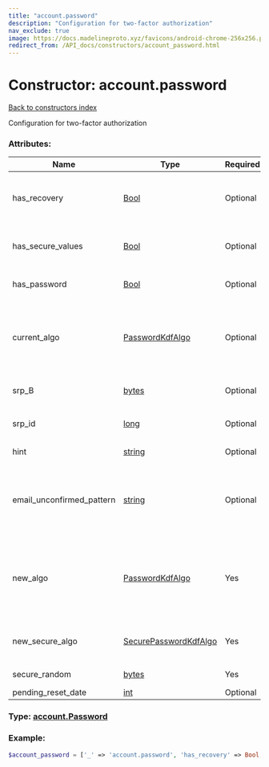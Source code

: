 ```yaml
---
title: "account.password"
description: "Configuration for two-factor authorization"
nav_exclude: true
image: https://docs.madelineproto.xyz/favicons/android-chrome-256x256.png
redirect_from: /API_docs/constructors/account_password.html
---
```

# Constructor: account.password  
[Back to constructors index](/API_docs/constructors/index.html)



Configuration for two-factor authorization

### Attributes:

| Name     |    Type       | Required | Description |
|----------|---------------|----------|-------------|
|has\_recovery|[Bool](/API_docs/types/Bool.html) | Optional|Whether the user has a recovery method configured|
|has\_secure\_values|[Bool](/API_docs/types/Bool.html) | Optional|Whether telegram [passport](https://core.telegram.org/passport) is enabled|
|has\_password|[Bool](/API_docs/types/Bool.html) | Optional|Whether the user has a password|
|current\_algo|[PasswordKdfAlgo](/API_docs/types/PasswordKdfAlgo.html) | Optional|The [KDF algorithm for SRP two-factor authentication](https://core.telegram.org/api/srp) of the current password|
|srp\_B|[bytes](/API_docs/types/bytes.html) | Optional|Srp B param for [SRP authorization](https://core.telegram.org/api/srp)|
|srp\_id|[long](/API_docs/types/long.html) | Optional|Srp ID param for [SRP authorization](https://core.telegram.org/api/srp)|
|hint|[string](/API_docs/types/string.html) | Optional|Text hint for the password|
|email\_unconfirmed\_pattern|[string](/API_docs/types/string.html) | Optional|A [password recovery email](https://core.telegram.org/api/srp#email-verification) with the specified [pattern](https://core.telegram.org/api/pattern) is still awaiting verification|
|new\_algo|[PasswordKdfAlgo](/API_docs/types/PasswordKdfAlgo.html) | Yes|The [KDF algorithm for SRP two-factor authentication](https://core.telegram.org/api/srp) to use when creating new passwords|
|new\_secure\_algo|[SecurePasswordKdfAlgo](/API_docs/types/SecurePasswordKdfAlgo.html) | Yes|The KDF algorithm for telegram [passport](https://core.telegram.org/passport)|
|secure\_random|[bytes](/API_docs/types/bytes.html) | Yes|Secure random string|
|pending\_reset\_date|[int](/API_docs/types/int.html) | Optional|



### Type: [account.Password](/API_docs/types/account.Password.html)


### Example:

```php
$account_password = ['_' => 'account.password', 'has_recovery' => Bool, 'has_secure_values' => Bool, 'has_password' => Bool, 'current_algo' => PasswordKdfAlgo, 'srp_B' => 'bytes', 'srp_id' => long, 'hint' => 'string', 'email_unconfirmed_pattern' => 'string', 'new_algo' => PasswordKdfAlgo, 'new_secure_algo' => SecurePasswordKdfAlgo, 'secure_random' => 'bytes', 'pending_reset_date' => int];
```  
